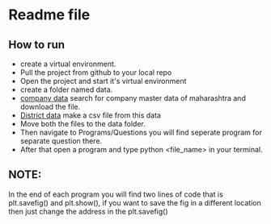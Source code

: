 # Readme file

## How to run
+ create a virtual environment.
+ Pull the project from github to your local repo
+ Open the project and start it's virtual environment
+ create a folder named data.
+ [company data](https://data.gov.in/catalog/company-master-data) search for company master data of maharashtra and download the file.
+ [District data](https://www.goldenchennai.com/pin-code/maharashtra-postal-code/) make a csv file from this data
+ Move both the files to the data folder.
+ Then navigate to Programs/Questions you will find seperate program for separate question there.
+ After that open a program and type python <file_name> in your terminal.


## NOTE:
In the end of each program you will find two lines of code that is plt.savefig() and plt.show(), if you want to save the fig in a different
location then just change the address in the plt.savefig()
